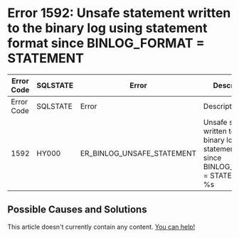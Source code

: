 
# Error 1592: Unsafe statement written to the binary log using statement format since BINLOG_FORMAT = STATEMENT


| Error Code | SQLSTATE | Error | Description |
| --- | --- | --- | --- |
| Error Code | SQLSTATE | Error | Description |
| 1592 | HY000 | ER_BINLOG_UNSAFE_STATEMENT | Unsafe statement written to the binary log using statement format since BINLOG_FORMAT = STATEMENT. %s |




## Possible Causes and Solutions


This article doesn't currently contain any content. [You can help!](/en/writing-and-editing-knowledge-base-articles/)

